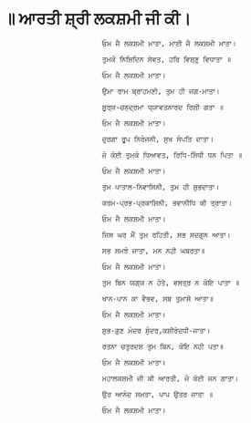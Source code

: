 # ॥ ਆਰਤੀ ਸ਼੍ਰੀ ਲਕਸ਼ਮੀ ਜੀ ਕੀ।

                            ਓਮ ਜੈ ਲਕਸ਼ਮੀ ਮਾਤਾ, ਮਾਈ ਜੈ ਲਕਸ਼ਮੀ ਮਾਤਾ।

                            ਤੁਮਕੋ ਨਿਸ਼ਿਦਿਨ ਸੇਵਤ, ਹਰਿ ਵਿਸ਼੍ਣੁ ਵਿਧਾਤਾ ॥

                            ਓਮ ਜੈ ਲਕਸ਼ਮੀ ਮਾਤਾ।

                            ਉਮਾ ਰਾਮ ਬ੍ਰਾਹਮਣੀ, ਤੁਮ ਹੀ ਜਗ-ਮਾਤਾ।

                            ਸੂਰ੍ਯ-ਚਨ੍ਦ੍ਰਮਾ ਧ੍ਯਾਵਤਨਾਰਦ ਰਿਸ਼ੀ ਗਤਾ ॥

                            ਓਮ ਜੈ ਲਕਸ਼ਮੀ ਮਾਤਾ।

                            ਦੁਰਗਾ ਰੂਪ ਨਿਰੰਜਨੀ, ਸੁਖ ਸੰਪਤਿ ਦਾਤਾ।

                            ਜੋ ਕੋਈ ਤੁਮਕੋ ਧਿਆਵਤ, ਰਿਧਿ-ਸਿੱਧੀ ਧਨ ਪਿਤਾ ॥

                            ਓਮ ਜੈ ਲਕਸ਼ਮੀ ਮਾਤਾ।

                            ਤੁਮ ਪਾਤਾਲ-ਨਿਵਾਸਿਨੀ, ਤੁਮ ਹੀ ਸ਼ੁਭਦਾਤਾ।

                            ਕਰਮ-ਪ੍ਰਭ-ਪ੍ਰਕਾਸ਼ਿਨੀ, ਭਵਾਨੀਧਿ ਕੀ ਤ੍ਰਾਤਾ।

                            ਓਮ ਜੈ ਲਕਸ਼ਮੀ ਮਾਤਾ।

                            ਜਿਸ ਘਰ ਮੈਂ ਤੁਮ ਰਹਿਤੀ, ਸਭ ਸਦਗੁਨ ਆਤਾ।

                            ਸਭ ਸਮਝੋ ਜਾਤਾ, ਮਨ ਨਹੀ ਘਬਰਤਾ॥

                            ਓਮ ਜੈ ਲਕਸ਼ਮੀ ਮਾਤਾ।

                            ਤੁਮ ਬਿਨ ਯਗ੍ਯ ਨ ਹੋਤੇ, ਵਸਤ੍ਰ ਨ ਕੋਇ ਪਾਤਾ ॥

                            ਖਾਨ-ਪਾਨ ਕਾ ਵੈਭਵ, ਸਬ ਤੁਮਾਸੇ ਆਤਾ॥

                            ਓਮ ਜੈ ਲਕਸ਼ਮੀ ਮਾਤਾ।

                            ਸ਼ੁਭ-ਗੁਣ ਮੰਦਰ ਸੁੰਦਰ,ਕਸ਼ੀਰੋਦਧੀ-ਜਾਤਾ।

                            ਰਤਨਾ ਚਤੁਰਦਸ਼ ਤੁਮ ਬਿਨ, ਕੋਇ ਨਹੀ ਪਤਾ॥

                            ਓਮ ਜੈ ਲਕਸ਼ਮੀ ਮਾਤਾ।

                            ਮਹਾਲਕਸ਼ਮੀ ਜੀ ਕੀ ਆਰਤੀ, ਜੋ ਕੋਈ ਜਨ ਗਾਤਾ।

                            ਉਰ ਆਨੰਦ ਸਮਤਾ, ਪਾਪ ਉਤਰ ਜਾਤਾ ॥

                            ਓਮ ਜੈ ਲਕਸ਼ਮੀ ਮਾਤਾ।